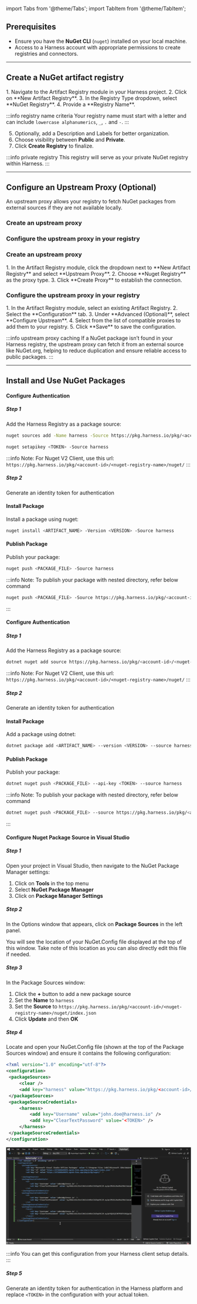 import Tabs from '@theme/Tabs';
import TabItem from '@theme/TabItem';



## Prerequisites
- Ensure you have the **NuGet CLI** (`nuget`) installed on your local machine.
- Access to a Harness account with appropriate permissions to create registries and connectors.

---

## Create a NuGet artifact registry
<Tabs>
<TabItem value="interactive" label="Interactive Guide">
<DocVideo src="https://app.tango.us/app/embed/1bb9ebd1-54c8-4585-87dd-e5e0b828acfb?skipCover=false&defaultListView=false&skipBranding=false&makeViewOnly=true&hideAuthorAndDetails=true" title="Create a NuGet Artifact Registry in Harness" />
</TabItem>
<TabItem value="step" label="Step-by-Step">
1. Navigate to the Artifact Registry module in your Harness project.
2. Click on **New Artifact Registry**.
3. In the Registry Type dropdown, select **NuGet Registry**.
4. Provide a **Registry Name**.

:::info registry name criteria
Your registry name must start with a letter and can include `lowercase alphanumerics`, `_`, `.` and `-`.
:::

5. Optionally, add a Description and Labels for better organization.
6. Choose visibility between **Public** and **Private**.
7. Click **Create Registry** to finalize.
</TabItem>
</Tabs>

:::info private registry
This registry will serve as your private NuGet registry within Harness.
:::

---

## Configure an Upstream Proxy (Optional)
An upstream proxy allows your registry to fetch NuGet packages from external sources if they are not available locally.

<Tabs>
<TabItem value="interactive" label="Interactive Guides">

<h3> Create an upstream proxy </h3>
<DocVideo src="https://app.tango.us/app/embed/eb26ec8b-6b08-4434-8003-1e9c009f6212?skipCover=false&defaultListView=false&skipBranding=false&makeViewOnly=true&hideAuthorAndDetails=true" title="Create a NuGet Upstream Proxy in Harness" />

<h3> Configure the upstream proxy in your registry </h3>
<DocVideo src="https://app.tango.us/app/embed/bc5364f0-51bc-4b7c-8dd6-8a1bc8d8c03c?skipCover=false&defaultListView=false&skipBranding=false&makeViewOnly=true&hideAuthorAndDetails=true" title="Configure NuGet Upstream Proxy in Harness" />
</TabItem>
<TabItem value="step" label="Step-by-Step">

<h3> Create an upstream proxy </h3>
1. In the Artifact Registry module, click the dropdown next to **New Artifact Registry** and select **Upstream Proxy**.
2. Choose **Nuget Registry** as the proxy type.
3. Click **Create Proxy** to establish the connection.

<h3> Configure the upstream proxy in your registry </h3>
1. In the Artifact Registry module, select an existing Artifact Registry.
2. Select the **Configuration** tab.
3. Under **Advanced (Optional)**, select **Configure Upstream**.
4. Select from the list of compatible proxies to add them to your registry.
5. Click **Save** to save the configuration.
</TabItem>
</Tabs>

:::info upstream proxy caching
If a NuGet package isn’t found in your Harness registry, the upstream proxy can fetch it from an external source like NuGet.org, helping to reduce duplication and ensure reliable access to public packages.
:::

---

## Install and Use NuGet Packages
<Tabs>
<TabItem value="nuget" label="Nuget">

#### Configure Authentication

##### Step 1

Add the Harness Registry as a package source:

```bash
nuget sources add -Name harness -Source https://pkg.harness.io/pkg/<account-id>/<nuget-registry-name>/nuget/index.json -Username john.doe@harness.io -Password <TOKEN>
```

```bash
nuget setapikey <TOKEN> -Source harness
```

:::info
Note: For Nuget V2 Client, use this url: `https://pkg.harness.io/pkg/<account-id>/<nuget-registry-name>/nuget/`
:::

##### Step 2

Generate an identity token for authentication

#### Install Package



Install a package using nuget:

```bash
nuget install <ARTIFACT_NAME> -Version <VERSION> -Source harness
```

#### Publish Package



Publish your package:

```bash
nuget push <PACKAGE_FILE> -Source harness
```

:::info
Note: To publish your package with nested directory, refer below command

```bash
nuget push <PACKAGE_FILE> -Source https://pkg.harness.io/pkg/<account-id>/<nuget-registry-name>/nuget/<SUB_DIRECTORY> -ApiKey <TOKEN>
```
:::

</TabItem>
<TabItem value="dotnet" label="Dotnet">

#### Configure Authentication

##### Step 1

Add the Harness Registry as a package source:

```bash
dotnet nuget add source https://pkg.harness.io/pkg/<account-id>/<nuget-registry-name>/nuget/index.json --name harness --username john.doe@harness.io --password <TOKEN> --store-password-in-clear-text
```

:::info
Note: For Nuget V2 Client, use this url: `https://pkg.harness.io/pkg/<account-id>/<nuget-registry-name>/nuget/`
:::

##### Step 2

Generate an identity token for authentication


#### Install Package


Add a package using dotnet:

```bash
dotnet package add <ARTIFACT_NAME> --version <VERSION> --source harness
```

#### Publish Package



Publish your package:

```bash
dotnet nuget push <PACKAGE_FILE> --api-key <TOKEN> --source harness
```

:::info
Note: To publish your package with nested directory, refer below command

```bash
dotnet nuget push <PACKAGE_FILE> --source https://pkg.harness.io/pkg/<account-id>/<nuget-registry-name>/nuget/<SUB_DIRECTORY> --api-key <TOKEN>
```
:::

</TabItem>
<TabItem value="visual-studio" label="Visual Studio">

#### Configure Nuget Package Source in Visual Studio

##### Step 1

Open your project in Visual Studio, then navigate to the NuGet Package Manager settings:

1. Click on **Tools** in the top menu
2. Select **NuGet Package Manager**
3. Click on **Package Manager Settings**

##### Step 2

In the Options window that appears, click on **Package Sources** in the left panel.

You will see the location of your NuGet.Config file displayed at the top of this window. Take note of this location as you can also directly edit this file if needed.

##### Step 3

In the Package Sources window:

1. Click the **+** button to add a new package source
2. Set the **Name** to `harness`
3. Set the **Source** to `https://pkg.harness.io/pkg/<account-id>/<nuget-registry-name>/nuget/index.json`
4. Click **Update** and then **OK**

##### Step 4

Locate and open your NuGet.Config file (shown at the top of the Package Sources window) and ensure it contains the following configuration:

```xml
<?xml version="1.0" encoding="utf-8"?>
<configuration>
 <packageSources>
     <clear />
     <add key="harness" value="https://pkg.harness.io/pkg/<account-id>/<nuget-registry-name>/nuget/index.json" />
 </packageSources>
 <packageSourceCredentials>
     <harness>
         <add key="Username" value="john.doe@harness.io" />
         <add key="ClearTextPassword" value="<TOKEN>" />
     </harness>
 </packageSourceCredentials>
</configuration>
```

![NuGet Config Example](../nuget-config-example.png)

:::info
You can get this configuration from your Harness client setup details.
:::

##### Step 5

Generate an identity token for authentication in the Harness platform and replace `<TOKEN>` in the configuration with your actual token.


</TabItem>
</Tabs>
